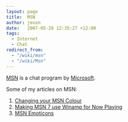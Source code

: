 ```yaml
---
layout: page
title:  MSN
author: jevon
date:   2007-05-26 12:35:27 +12:00
tags:
  - Internet
  - Chat
redirect_from:
  - "/wiki/msn"
  - "/wiki/Msn"
---
```


[MSN](msn.md) is a chat program by [Microsoft](microsoft.md).

Some of my articles on MSN:

1. [Changing your MSN Colour](changing-your-msn-colour.md)
1. [Making MSN 7 use Winamp for Now Playing](making-msn-7-use-winamp-for-now-playing.md)
1. [MSN Emoticons](msn-emoticons.md)
